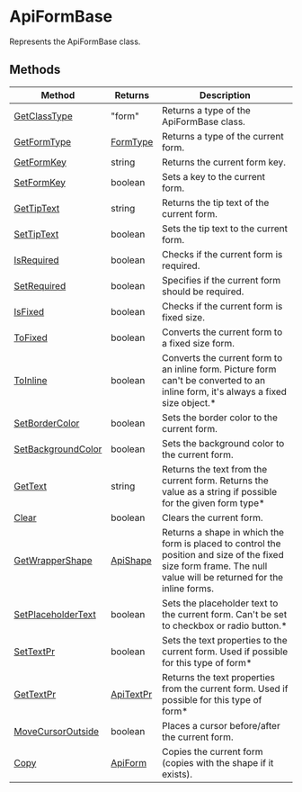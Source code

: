 # ApiFormBase

Represents the ApiFormBase class.


## Methods

| Method | Returns | Description |
| ------ | ------- | ----------- |
| [GetClassType](./Methods/GetClassType.md) | "form" | Returns a type of the ApiFormBase class. |
| [GetFormType](./Methods/GetFormType.md) | [FormType](../Enumeration/FormType.md) | Returns a type of the current form. |
| [GetFormKey](./Methods/GetFormKey.md) | string | Returns the current form key. |
| [SetFormKey](./Methods/SetFormKey.md) | boolean | Sets a key to the current form. |
| [GetTipText](./Methods/GetTipText.md) | string | Returns the tip text of the current form. |
| [SetTipText](./Methods/SetTipText.md) | boolean | Sets the tip text to the current form. |
| [IsRequired](./Methods/IsRequired.md) | boolean | Checks if the current form is required. |
| [SetRequired](./Methods/SetRequired.md) | boolean | Specifies if the current form should be required. |
| [IsFixed](./Methods/IsFixed.md) | boolean | Checks if the current form is fixed size. |
| [ToFixed](./Methods/ToFixed.md) | boolean | Converts the current form to a fixed size form. |
| [ToInline](./Methods/ToInline.md) | boolean | Converts the current form to an inline form. Picture form can't be converted to an inline form, it's always a fixed size object.* |
| [SetBorderColor](./Methods/SetBorderColor.md) | boolean | Sets the border color to the current form. |
| [SetBackgroundColor](./Methods/SetBackgroundColor.md) | boolean | Sets the background color to the current form. |
| [GetText](./Methods/GetText.md) | string | Returns the text from the current form. Returns the value as a string if possible for the given form type* |
| [Clear](./Methods/Clear.md) | boolean | Clears the current form. |
| [GetWrapperShape](./Methods/GetWrapperShape.md) | [ApiShape](../ApiShape/ApiShape.md) | Returns a shape in which the form is placed to control the position and size of the fixed size form frame. The null value will be returned for the inline forms. |
| [SetPlaceholderText](./Methods/SetPlaceholderText.md) | boolean | Sets the placeholder text to the current form. Can't be set to checkbox or radio button.* |
| [SetTextPr](./Methods/SetTextPr.md) | boolean | Sets the text properties to the current form. Used if possible for this type of form* |
| [GetTextPr](./Methods/GetTextPr.md) | [ApiTextPr](../ApiTextPr/ApiTextPr.md) | Returns the text properties from the current form. Used if possible for this type of form* |
| [MoveCursorOutside](./Methods/MoveCursorOutside.md) | boolean | Places a cursor before/after the current form. |
| [Copy](./Methods/Copy.md) | [ApiForm](../Enumeration/ApiForm.md) | Copies the current form (copies with the shape if it exists). |
